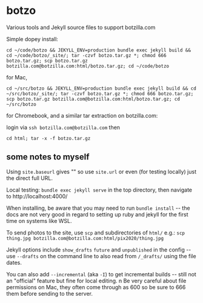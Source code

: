# botzo
Various tools and Jekyll source files to support botzilla.com

Simple dopey install:

`cd ~/code/botzo && JEKYLL_ENV=production bundle exec jekyll build && cd ~/code/botzo/_site/; tar -czvf botzo.tar.gz *; chmod 666 botzo.tar.gz; scp botzo.tar.gz botzilla.com@botzilla.com:html/botzo.tar.gz; cd ~/code/botzo`

for Mac,


`cd ~/src/botzo && JEKYLL_ENV=production bundle exec jekyll build && cd ~/src/botzo/_site/; tar -czvf botzo.tar.gz *; chmod 666 botzo.tar.gz; scp botzo.tar.gz botzilla.com@botzilla.com:html/botzo.tar.gz; cd ~/src/botzo`

for Chromebook, and a similar tar extraction on botzilla.com:

login via `ssh botzilla.com@botzilla.com` then

`cd html; tar -x -f botzo.tar.gz`

## some notes to myself

Using `site.baseurl` gives "" so use `site.url` or even (for testing locally) just the direct full URL.

Local testing: `bundle exec jekyll serve` in the top directory, then navigate to http://localhost:4000/

When installing, be aware that you may need to run `bundle install` -- the docs are not very good in regard to setting up ruby and jekyll for the first time on systems like WSL.

To send photos to the site, use `scp` and subdirectories of `html/` e.g.:   `scp thing.jpg botzilla.com@botzilla.com:html/pix2020/thing.jpg`

Jekyll options include `show_drafts` `future` and `unpublished` in the config -- use `--drafts` on the command line to also read from `/_drafts/` using the file dates.

You can also add `--incremental` (aka `-I`) to get incremental builds -- still not an "official" feature but fine for local editing.
n
Be very careful about file permissions on Mac, they often come through as 600 so be sure to 666 them before sending to the server.
